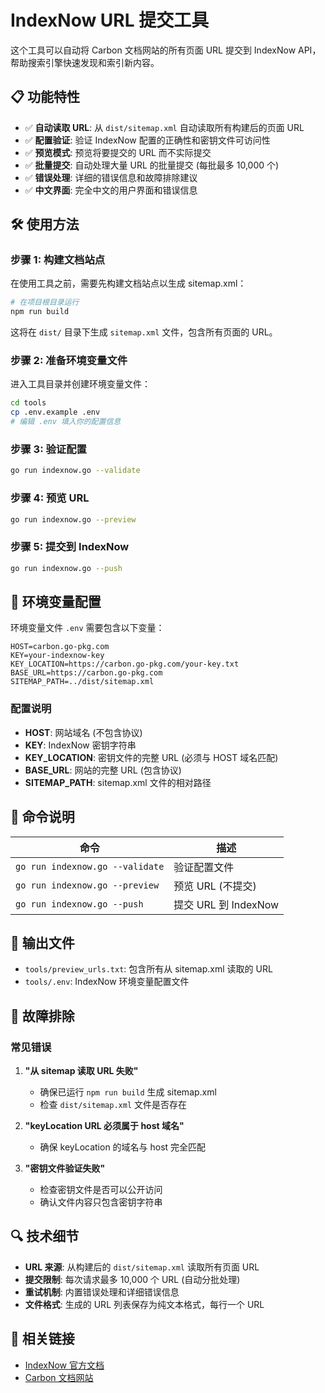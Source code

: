 # IndexNow URL 提交工具

这个工具可以自动将 Carbon 文档网站的所有页面 URL 提交到 IndexNow API，帮助搜索引擎快速发现和索引新内容。

## 📋 功能特性

- ✅ **自动读取 URL**: 从 `dist/sitemap.xml` 自动读取所有构建后的页面 URL
- ✅ **配置验证**: 验证 IndexNow 配置的正确性和密钥文件可访问性
- ✅ **预览模式**: 预览将要提交的 URL 而不实际提交
- ✅ **批量提交**: 自动处理大量 URL 的批量提交 (每批最多 10,000 个)
- ✅ **错误处理**: 详细的错误信息和故障排除建议
- ✅ **中文界面**: 完全中文的用户界面和错误信息

## 🛠️ 使用方法

### 步骤 1: 构建文档站点

在使用工具之前，需要先构建文档站点以生成 sitemap.xml：

```bash
# 在项目根目录运行
npm run build
```

这将在 `dist/` 目录下生成 `sitemap.xml` 文件，包含所有页面的 URL。

### 步骤 2: 准备环境变量文件

进入工具目录并创建环境变量文件：

```bash
cd tools
cp .env.example .env
# 编辑 .env 填入你的配置信息
```

### 步骤 3: 验证配置

```bash
go run indexnow.go --validate
```

### 步骤 4: 预览 URL

```bash
go run indexnow.go --preview
```

### 步骤 5: 提交到 IndexNow

```bash
go run indexnow.go --push
```

## 📝 环境变量配置

环境变量文件 `.env` 需要包含以下变量：

```env
HOST=carbon.go-pkg.com
KEY=your-indexnow-key
KEY_LOCATION=https://carbon.go-pkg.com/your-key.txt
BASE_URL=https://carbon.go-pkg.com
SITEMAP_PATH=../dist/sitemap.xml
```

### 配置说明

- **HOST**: 网站域名 (不包含协议)
- **KEY**: IndexNow 密钥字符串
- **KEY_LOCATION**: 密钥文件的完整 URL (必须与 HOST 域名匹配)
- **BASE_URL**: 网站的完整 URL (包含协议)
- **SITEMAP_PATH**: sitemap.xml 文件的相对路径

## 🔧 命令说明

| 命令 | 描述 |
|------|------|
| `go run indexnow.go --validate` | 验证配置文件 |
| `go run indexnow.go --preview` | 预览 URL (不提交) |
| `go run indexnow.go --push` | 提交 URL 到 IndexNow |

## 📁 输出文件

- `tools/preview_urls.txt`: 包含所有从 sitemap.xml 读取的 URL
- `tools/.env`: IndexNow 环境变量配置文件

## 🚨 故障排除

### 常见错误

1. **"从 sitemap 读取 URL 失败"**
   - 确保已运行 `npm run build` 生成 sitemap.xml
   - 检查 `dist/sitemap.xml` 文件是否存在

2. **"keyLocation URL 必须属于 host 域名"**
   - 确保 keyLocation 的域名与 host 完全匹配

3. **"密钥文件验证失败"**
   - 检查密钥文件是否可以公开访问
   - 确认文件内容只包含密钥字符串

## 🔍 技术细节

- **URL 来源**: 从构建后的 `dist/sitemap.xml` 读取所有页面 URL
- **提交限制**: 每次请求最多 10,000 个 URL (自动分批处理)
- **重试机制**: 内置错误处理和详细错误信息
- **文件格式**: 生成的 URL 列表保存为纯文本格式，每行一个 URL

## 📖 相关链接

- [IndexNow 官方文档](https://www.indexnow.org/)
- [Carbon 文档网站](https://carbon.go-pkg.com/) 